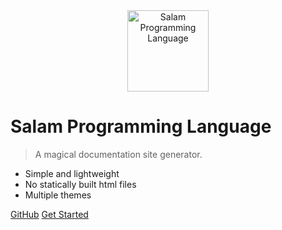 <center>
  <img alt="Salam Programming Language" src="https://raw.githubusercontent.com/SalamLang/Salam/main/assets/logo-box.svg" width="130px">
</center>

# Salam Programming Language

> A magical documentation site generator.

- Simple and lightweight
- No statically built html files
- Multiple themes

[GitHub](https://github.com/SalamLang/Salam)
[Get Started](#salam)
